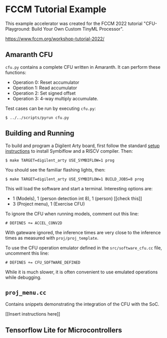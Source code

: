 # FCCM Tutorial Example

This example accelerator was created for the FCCM 2022 tutorial 
"CFU-Playground: Build Your Own Custom TinyML Processor".

https://www.fccm.org/workshop-tutorial-2022/

## Amaranth CFU

`cfu.py` contains a complete CFU written in Amaranth. It can perform
these functions:

* Operation 0: Reset accumulator
* Operation 1: Read accumulator
* Operation 2: Set signed offset
* Operation 3: 4-way multiply accumulate.

Test cases can be run by executing `cfu.py`:

```
$ ../../scripts/pyrun cfu.py
```

## Building and Running

To build and program a Digilent Arty board, first follow the standard [setup
instructions](https://cfu-playground.readthedocs.io/en/latest/setup-guide.html)
to install Symbiflow and a RISCV compiler. Then:

```
$ make TARGET=digilent_arty USE_SYMBIFLOW=1 prog
```

You should see the familiar flashing lights, then:

```
$ make TARGET=digilent_arty USE_SYMBIFLOW=1 BUILD_JOBS=8 prog
```

This will load the software and start a terminal. Interesting options are:

* 1 (Models), 1 (person detection int 8), 1 (person)   [[check this]]
* 3 (Project menu), 1 (Exercise CFU)

To ignore the CFU when running models, comment out this line:

```
# DEFINES += ACCEL_CONV2D
```

With gateware ignored, the inference times are very close to the inference
times as measured with `proj/proj_template`.

To use the CFU operation emulator defined in the `src/software_cfu.cc` file,
uncomment this line:

```
# DEFINES += CFU_SOFTWARE_DEFINED
```

While it is much slower, it is often convenient to use emulated operations
while debugging.


## `proj_menu.cc`

Contains snippets demonstrating the integration of the CFU with the SoC.

[[Insert instructions here]]

## Tensorflow Lite for Microcontrollers



